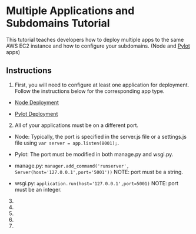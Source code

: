 # Multiple Applications and Subdomains Tutorial


This tutorial teaches developers how to deploy multiple apps to the same AWS EC2 instance and how to configure your subdomains. (Node and [Pylot](https://github.com/Ketul-Patel/Pylot/tree/development) apps)


## Instructions


1. First, you will need to configure at least one application for deployment. Follow the instructions below for the corresponding app type.

  * [Node Deployment](https://htmlpreview.github.io/?https://github.com/alex-wap/subdomains/blob/master/node_deploy.html)

  * [Pylot Deployment](https://htmlpreview.github.io/?https://github.com/alex-wap/subdomains/blob/master/pylot_deploy.html)

2. All of your applications must be on a different port.
  * Node: Typically, the port is specified in the server.js file or a settings.js file using `var server = app.listen(8001);`.

  * Pylot: The port must be modified in both manage.py and wsgi.py.
  * manage.py: `manager.add_command('runserver', Server(host='127.0.0.1',port='5001'))` NOTE: port must be a string.

  * wsgi.py: `application.run(host='127.0.0.1',port=5001)` NOTE: port must be an integer. 


3.
4.
5.
6.
7.
